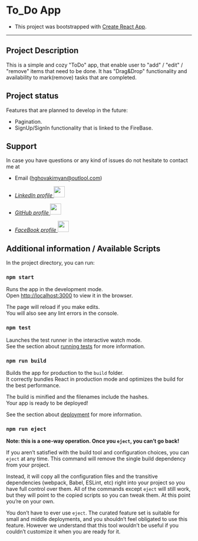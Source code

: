 # To_Do App

- This project was bootstrapped with [Create React App](https://github.com/facebook/create-react-app).

---

## Project Description

This is a simple and cozy "ToDo" app, that enable user to "add" / "edit" / "remove" items that need to be done. It has "Drag&Drop" functionality and availability to mark(remove) tasks that are completed.

## Project status

Features that are planned to develop in the future:

- Pagination.
- SignUp/SignIn functionality that is linked to the FireBase.

## Support

In case you have questions or any kind of issues do not hesitate to contact me at

- Email (hghovakimyan@outlool.com)
- _[LinkedIn profile <img src="https://image.similarpng.com/very-thumbnail/2020/07/Linkedin-logo-vector-PNG.png" width=30px/>](https://www.linkedin.com/in/hayk-hovakimyan-b81600b2/)_
- _[GitHub profile <img src="https://pics.freeicons.io/uploads/icons/png/3345023101530077752-512.png" width=30px/>](https://github.com/MrHovakimyan)_

- _[FaceBook profile <img src="https://img.icons8.com/plasticine/2x/facebook-new.png" width=30px/> ](https://www.facebook.com/Mr.Hovakimyan/)_

## Additional information / Available Scripts

In the project directory, you can run:

### `npm start`

Runs the app in the development mode.\
Open [http://localhost:3000](http://localhost:3000) to view it in the browser.

The page will reload if you make edits.\
You will also see any lint errors in the console.

### `npm test`

Launches the test runner in the interactive watch mode.\
See the section about [running tests](https://facebook.github.io/create-react-app/docs/running-tests) for more information.

### `npm run build`

Builds the app for production to the `build` folder.\
It correctly bundles React in production mode and optimizes the build for the best performance.

The build is minified and the filenames include the hashes.\
Your app is ready to be deployed!

See the section about [deployment](https://facebook.github.io/create-react-app/docs/deployment) for more information.

### `npm run eject`

**Note: this is a one-way operation. Once you `eject`, you can’t go back!**

If you aren’t satisfied with the build tool and configuration choices, you can `eject` at any time. This command will remove the single build dependency from your project.

Instead, it will copy all the configuration files and the transitive dependencies (webpack, Babel, ESLint, etc) right into your project so you have full control over them. All of the commands except `eject` will still work, but they will point to the copied scripts so you can tweak them. At this point you’re on your own.

You don’t have to ever use `eject`. The curated feature set is suitable for small and middle deployments, and you shouldn’t feel obligated to use this feature. However we understand that this tool wouldn’t be useful if you couldn’t customize it when you are ready for it.
